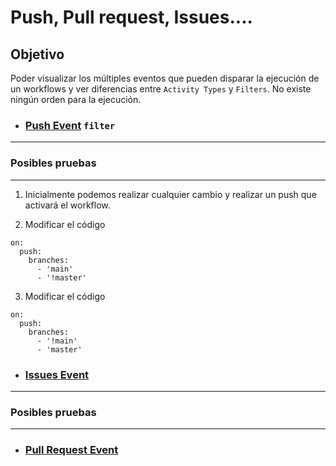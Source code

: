 # Push, Pull request, Issues....

## Objetivo

Poder visualizar los múltiples eventos que pueden disparar la ejecución de un workflows y ver diferencias entre `Activity Types` y `Filters`. No existe ningún orden para la ejecución.

- ### [Push Event](https://github.com/sebasnaa/tmp-presentacion/blob/master/.github/workflows/1-Push-Event.yml) `filter`
---
 ### Posibles pruebas
---
1. Inicialmente podemos realizar cualquier cambio y realizar un push que activará el workflow.

2. Modificar el código 
```
on: 
  push:
    branches:
      - 'main'
      - '!master'
```
3. Modificar el código
```
on: 
  push:
    branches:
      - '!main'
      - 'master'
```


- ### [Issues Event](https://github.com/sebasnaa/tmp-presentacion/blob/master/.github/workflows/1-Issues-Event.yml)

---
 ### Posibles pruebas
---

- ### [Pull Request Event](https://github.com/sebasnaa/tmp-presentacion/blob/master/.github/workflows/1-Pull-request-Event.yml)
